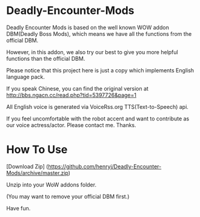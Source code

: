Deadly-Encounter-Mods
=================

Deadly Encounter Mods is based on the well known WOW addon DBM(Deadly Boss Mods), which means we have all the functions from the official DBM. 

However, in this addon, we also try our best to give you more helpful functions than the official DBM.

Please notice that this project here is just a copy which implements English language pack.

If you speak Chinese, you can find the original version at http://bbs.ngacn.cc/read.php?tid=5397726&page=1

All English voice is generated via VoiceRss.org TTS(Text-to-Speech) api.

If you feel uncomfortable with the robot accent and want to contribute as our voice actress/actor. Please contact me. Thanks.

How To Use
=================

[Download Zip] (https://github.com/henryj/Deadly-Encounter-Mods/archive/master.zip)

Unzip into your WoW addons folder.

(You may want to remove your official DBM first.)

Have fun.
